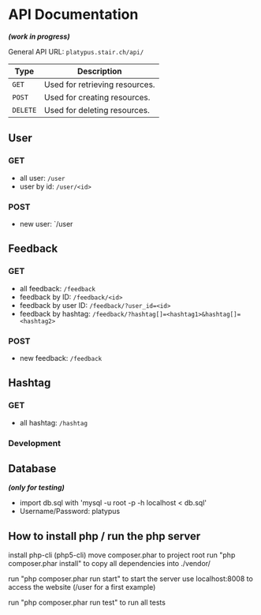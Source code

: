 # API Documentation

***(work in progress)***

General API URL: `platypus.stair.ch/api/`

| Type | Description |
|------|--------------|
| `GET` | Used for retrieving resources. |
| `POST` | Used for creating resources. |
| `DELETE` | Used for deleting resources. |

## User

### GET

- all user: `/user`
- user by id: `/user/<id>`

### POST

- new user: `/user

## Feedback

### GET

- all feedback: `/feedback`
- feedback by ID: `/feedback/<id>`
- feedback by user ID: `/feedback/?user_id=<id>`
- feedback by hashtag: `/feedback/?hashtag[]=<hashtag1>&hashtag[]=<hashtag2>`

### POST

- new feedback: `/feedback` 

## Hashtag

### GET

- all hashtag: `/hashtag`

### Development

## Database
***(only for testing)***
- import db.sql with 'mysql -u root -p -h localhost < db.sql'
- Username/Password: platypus


## How to install php / run the php server
install php-cli (php5-cli)
move composer.phar to project root
run "php composer.phar install" to copy all dependencies into ./vendor/

run "php composer.phar run start" to start the server
use localhost:8008 to access the website (/user for a first example)

run "php composer.phar run test" to run all tests

